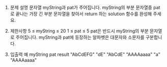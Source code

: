 1. 문제 설명
   문자열 myString과 pat가 주어집니다. myString의 부분 문자열중 pat로 끝나는 가장 긴 부분 문자열을 찾아서 return 하는 solution 함수를 완성해 주세요.

2. 제한사항
   5 ≤ myString ≤ 20
   1 ≤ pat ≤ 5
   pat은 반드시 myString의 부분 문자열로 주어집니다.
   myString과 pat에 등장하는 알파벳은 대문자와 소문자를 구분합니다.

3. 입출력 예
   myString pat result
   "AbCdEFG" "dE" "AbCdE"
   "AAAAaaaa" "a" "AAAAaaaa"
